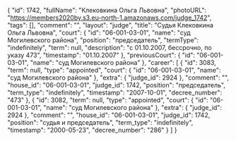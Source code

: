 {
    "id": 1742,
    "fullName": "Клековкина Ольга Львовна",
    "photoURL": "https://members2020by.s3.eu-north-1.amazonaws.com/judge_1742",
    "tags": [],
    "comment": "",
    "layout": "judge",
    "title": "Судья Клековкина Ольга Львовна",
    "court": {
        "id": "06-001-03-01",
        "name": "суд Могилевского района",
        "position": "председатель",
        "termType": "indefinitely",
        "term": null,
        "description": "c 01.10.2007, бессрочно, по указу 473",
        "timestamp": "01.10.2007"
    },
    "previousCourt": {
        "id": "06-001-03-01",
        "name": "суд Могилевского района"
    },
    "career": [
        {
            "id": 3083,
            "term": null,
            "type": "appointed",
            "court": {
                "id": "06-001-03-01",
                "name": "суд Могилевского района"
            },
            "extra": {
                "judge_id": 2924
            },
            "comment": "",
            "house_id": "06-001-03-01",
            "judge_id": 1742,
            "position": "председатель",
            "term_type": "indefinitely",
            "timestamp": "2007-10-01",
            "decree_number": "473"
        },
        {
            "id": 3082,
            "term": null,
            "type": "appointed",
            "court": {
                "id": "06-001-03-01",
                "name": "суд Могилевского района"
            },
            "extra": {
                "judge_id": 2924
            },
            "comment": "",
            "house_id": "06-001-03-01",
            "judge_id": 1742,
            "position": "судья и председатель",
            "term_type": "indefinitely",
            "timestamp": "2000-05-23",
            "decree_number": "286"
        }
    ]
}